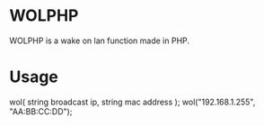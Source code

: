 # WOLPHP
WOLPHP is a wake on lan function made in PHP.

# Usage
wol( string broadcast ip, string mac address );
wol("192.168.1.255", "AA:BB:CC:DD");
